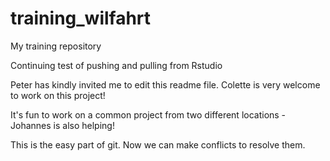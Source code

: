 # training_wilfahrt
My training repository

Continuing test of pushing and pulling from Rstudio

Peter has kindly invited me to edit this readme file. Colette is very welcome to work on this project!

It's fun to work on a common project from two different locations - Johannes is also helping!

This is the easy part of git. Now we can make conflicts to resolve them.